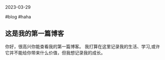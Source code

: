 2023-03-29

#blog #haha

## 这是我的第一篇博客

你好，很高兴你能查看我的第一篇博客。
我打算在这里记录我的生活、学习,或许它并不能给你带来什么价值，但我想记录我的成长。


